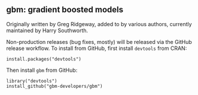 gbm: gradient boosted models
----------------------------

Originally written by Greg Ridgeway, added to by various authors, currently
maintained by Harry Southworth.

Non-production releases (bug fixes, mostly) will be released via the GitHub
release workflow. To install from GitHub, first install `devtools` from CRAN:

    install.packages("devtools")

Then install `gbm` from GitHub:

    library("devtools")
    install_github("gbm-developers/gbm")

